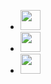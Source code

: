 <ul class="links2social">
	<li>
		<a
			class="sociali"
			href="https://wa.me/79613828062"
			title="Leave an instant message"
			aria-label="whatsapp">
			<img
				height="32"
				width="32"
				src="https://unpkg.com/simple-icons/icons/whatsapp.svg" />
		</a>
	</li>
	<li>
		<a
			class="sociali"
			href="https://t.me/DivineNkwati"
			target="_blank"
			title="Leave an instant message"
			aria-label="telegram">
			<img
				height="32"
				width="32"
				src="https://unpkg.com/simple-icons/icons/telegram.svg" />
		</a>
	</li>
	<li>
		<!-- https://stackoverflow.com/questions/2841676/how-to-start-a-skype-chat-not-a-call-with-a-link -->
		<a
			class="sociali"
			href="skype:nkwatidivine?chat"
			title="Leave an instant message"
			aria-label="skype">
			<img
				height="32"
				width="32"
				src="https://unpkg.com/simple-icons/icons/skype.svg" />
		</a>
	</li>
</ul>
